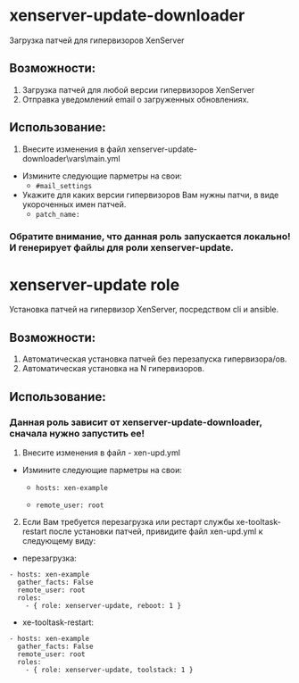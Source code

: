 # xenserver-update-downloader
Загрузка патчей для гипервизоров XenServer

## Возможности:
1. Загрузка патчей для любой версии гипервизоров XenServer
2. Отправка уведомлений email о загруженных обновлениях.

## Использование:
1. Внесите изменения в файл xenserver-update-downloader\vars\main.yml
 * Измините следующие парметры на свои:
   * ``` #mail_settings ```
 * Укажите для каких версии гипервизоров Вам нужны патчи, в виде укороченных имен патчей.
   * ``` patch_name: ```
   
### Обратите внимание, что данная роль запускается локально! И генерирует файлы для роли xenserver-update. 

# xenserver-update role
Установка патчей на гипервизор XenServer, посредством cli и ansible.

## Возможности:
1. Автоматическая установка патчей без перезапуска гипервизора/ов.
2. Автоматическая установка на N гипервизоров.

## Использование:
### Данная роль зависит от xenserver-update-downloader, сначала нужно запустить ее!
1. Внесите изменения в файл - xen-upd.yml
 * Измините следующие парметры на свои:
   * ``` hosts: xen-example ```
   
   * ``` remote_user: root ```

2. Если Вам требуется перезагрузка или рестарт службы xe-tooltask-restart после установки патчей, привидите файл xen-upd.yml к следующему виду:
 * перезагрузка:
```
- hosts: xen-example
  gather_facts: False
  remote_user: root
  roles:
    - { role: xenserver-update, reboot: 1 }
```

 * xe-tooltask-restart:
```
- hosts: xen-example
  gather_facts: False
  remote_user: root
  roles:
    - { role: xenserver-update, toolstack: 1 }
```